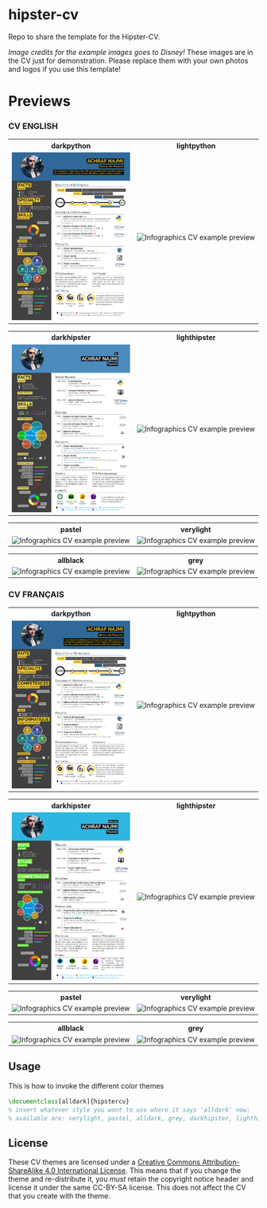 # hipster-cv
Repo to share the template for the Hipster-CV.

*Image credits for the example images goes to Disney!*
These images are in the CV just for demonstration.
Please replace them with your own photos and logos if you use this template!



# Previews
### CV ENGLISH

<table width="100%" margin-left="auto" margin-right="auto">
  <tr>
    <th>darkpython</th>
    <th>lightpython</th>
  </tr>
  <tr>
    <td width="50%">
      <img src="previews/hipstercv-darkpython_eng.png" 
        alt="Infographics CV example preview" />
    </td>
    <td width="50%">
      <img src="previews/hipstercv-lightpython_eng.png" 
        alt="Infographics CV example preview" />
    </td>
  </tr>
</table>

<table width="100%" margin-left="auto" margin-right="auto">
  <tr>
    <th>darkhipster</th>
    <th>lighthipster</th>
  </tr>
  <tr>
    <td width="50%">
      <img src="previews/hipstercv-darkhipster_eng.png" 
        alt="Infographics CV example preview" />
    </td>
    <td width="50%">
      <img src="previews/hipstercv-lighthipster_eng.png" 
        alt="Infographics CV example preview" />
    </td>
  </tr>
</table>

<table width="100%" margin-left="auto" margin-right="auto">
  <tr>
    <th>pastel</th>
    <th>verylight</th>
  </tr>
  <tr>
    <td width="50%">
      <img src="previews/hipstercv-pastel_eng.png" 
        alt="Infographics CV example preview" />
    </td>
    <td width="50%">
      <img src="previews/hipstercv-verylight_eng.png" 
        alt="Infographics CV example preview" />
    </td>
  </tr>
</table>

<table width="100%" margin-left="auto" margin-right="auto">
  <tr>
    <th>allblack</th>
    <th>grey</th>
  </tr>
  <tr>
    <td width="50%">
      <img src="previews/hipstercv-allblack_eng.png" 
        alt="Infographics CV example preview" />
    </td>
    <td width="50%">
      <img src="previews/hipstercv-grey_eng.png" 
        alt="Infographics CV example preview" />
    </td>
  </tr>
</table>

### CV FRANÇAIS

<table width="100%" margin-left="auto" margin-right="auto">
  <tr>
    <th>darkpython</th>
    <th>lightpython</th>
  </tr>
  <tr>
    <td width="50%">
      <img src="previews/hipstercv-darkpython_fr.png" 
        alt="Infographics CV example preview" />
    </td>
    <td width="50%">
      <img src="previews/hipstercv-lightpython_fr.png" 
        alt="Infographics CV example preview" />
    </td>
  </tr>
</table>

<table width="100%" margin-left="auto" margin-right="auto">
  <tr>
    <th>darkhipster</th>
    <th>lighthipster</th>
  </tr>
  <tr>
    <td width="50%">
      <img src="previews/hipstercv-darkhipster_fr.png" 
        alt="Infographics CV example preview" />
    </td>
    <td width="50%">
      <img src="previews/hipstercv-lighthipster_fr.png" 
        alt="Infographics CV example preview" />
    </td>
  </tr>
</table>

<table width="100%" margin-left="auto" margin-right="auto">
  <tr>
    <th>pastel</th>
    <th>verylight</th>
  </tr>
  <tr>
    <td width="50%">
      <img src="previews/hipstercv-pastel_fr.png" 
        alt="Infographics CV example preview" />
    </td>
    <td width="50%">
      <img src="previews/hipstercv-verylight_fr.png" 
        alt="Infographics CV example preview" />
    </td>
  </tr>
</table>

<table width="100%" margin-left="auto" margin-right="auto">
  <tr>
    <th>allblack</th>
    <th>grey</th>
  </tr>
  <tr>
    <td width="50%">
      <img src="previews/hipstercv-allblack_fr.png" 
        alt="Infographics CV example preview" />
    </td>
    <td width="50%">
      <img src="previews/hipstercv-grey_fr.png" 
        alt="Infographics CV example preview" />
    </td>
  </tr>
</table>

## Usage

This is how to invoke the different color themes

```latex
\documentclass[alldark]{hipstercv}
% insert whatever style you want to use where it says 'alldark' now:
% available are: verylight, pastel, alldark, grey, darkhipster, lighthipster
```

## License
These CV themes are licensed under a [Creative Commons Attribution-ShareAlike
4.0 International License](http://creativecommons.org/licenses/by-sa/4.0/). This
means that if you change the theme and re-distribute it, you *must* retain the
copyright notice header and license it under the same CC-BY-SA license. This
does not affect the CV that you create with the theme.

